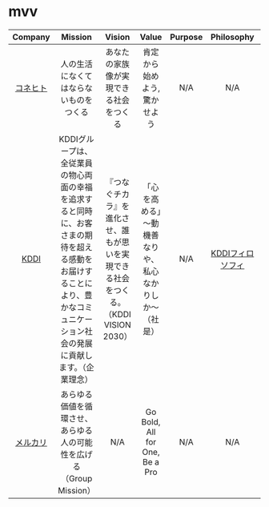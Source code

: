 # mvv

| Company | Mission | Vision | Value | Purpose | Philosophy | Others |
| :---: | :---: | :---: | :---: | :---: | :---: | :---: |
| [コネヒト](https://connehito.com/about/) | 人の生活になくてはならないものをつくる | あなたの家族像が実現できる社会をつくる | 肯定から始めよう, 驚かせよう | N/A | N/A | Beyond a Tech Company (Tech Vision) | 
| [KDDI](https://brand.kddi.com/managementplan/) | KDDIグループは、全従業員の物心両面の幸福を追求すると同時に、お客さまの期待を超える感動をお届けすることにより、豊かなコミュニケーション社会の発展に貢献します。（企業理念） | 『つなぐチカラ』を進化させ、誰もが思いを実現できる社会をつくる。（KDDI VISION 2030） | 「心を高める」～動機善なりや、私心なかりしか～（社是） | N/A | [KDDIフィロソフィ](https://www.kddi.com/corporate/kddi/philosophy/) | Tomorrow, Together (ブランドメッセージ) | 
| [メルカリ](https://about.mercari.com/about/about-us/) | あらゆる価値を循環させ、あらゆる人の可能性を広げる（Group Mission） | N/A | Go Bold, All for One, Be a Pro | N/A | N/A | N/A | 
